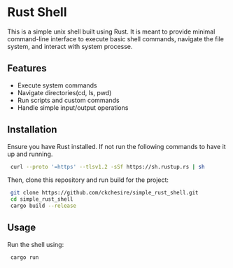 # Rust Shell

This is a simple unix shell built using Rust. It is meant to provide minimal
command-line interface to execute basic shell commands, navigate the file 
system, and interact with system processe.

## Features

* Execute system commands
* Navigate directories(cd, ls, pwd)
* Run scripts and custom commands
* Handle simple input/output operations

## Installation

Ensure you have Rust installed. If not run the following commands to have it up
and running.

```sh
 curl --proto '=https' --tlsv1.2 -sSf https://sh.rustup.rs | sh
```

Then, clone this repository and run build for the project:

```sh
 git clone https://github.com/ckchesire/simple_rust_shell.git
 cd simple_rust_shell
 cargo build --release
```
## Usage

Run the shell using:

```sh
 cargo run
```
